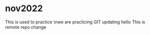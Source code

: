 # nov2022
This is used to practice
\nwe are practicing GIT
updating hello
This is remote repo change


